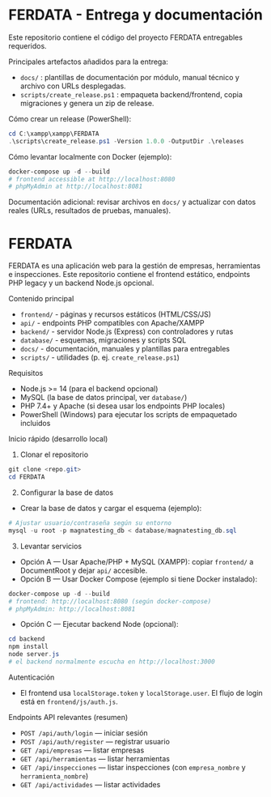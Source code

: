 # FERDATA - Entrega y documentación

Este repositorio contiene el código del proyecto FERDATA  entregables requeridos.

Principales artefactos añadidos para la entrega:

- `docs/` : plantillas de documentación por módulo, manual técnico y archivo con URLs desplegadas.
- `scripts/create_release.ps1` : empaqueta backend/frontend, copia migraciones y genera un zip de release.


Cómo crear un release (PowerShell):

```powershell
cd C:\xampp\xampp\FERDATA
.\scripts\create_release.ps1 -Version 1.0.0 -OutputDir .\releases
```

Cómo levantar localmente con Docker (ejemplo):

```powershell
docker-compose up -d --build
# frontend accessible at http://localhost:8080
# phpMyAdmin at http://localhost:8081
```

Documentación adicional: revisar archivos en `docs/` y actualizar con datos reales (URLs, resultados de pruebas, manuales).
# FERDATA

FERDATA es una aplicación web para la gestión de empresas, herramientas e inspecciones. Este repositorio contiene el frontend estático, endpoints PHP legacy y un backend Node.js opcional.

Contenido principal
- `frontend/` - páginas y recursos estáticos (HTML/CSS/JS)
- `api/` - endpoints PHP compatibles con Apache/XAMPP
- `backend/` - servidor Node.js (Express) con controladores y rutas
- `database/` - esquemas, migraciones y scripts SQL
- `docs/` - documentación, manuales y plantillas para entregables
- `scripts/` - utilidades (p. ej. `create_release.ps1`)

Requisitos
- Node.js >= 14 (para el backend opcional)
- MySQL (la base de datos principal, ver `database/`)
- PHP 7.4+ y Apache (si desea usar los endpoints PHP locales)
- PowerShell (Windows) para ejecutar los scripts de empaquetado incluidos

Inicio rápido (desarrollo local)

1) Clonar el repositorio

```powershell
git clone <repo.git>
cd FERDATA
```

2) Configurar la base de datos

- Crear la base de datos y cargar el esquema (ejemplo):

```powershell
# Ajustar usuario/contraseña según su entorno
mysql -u root -p magnatesting_db < database/magnatesting_db.sql
```

3) Levantar servicios

- Opción A — Usar Apache/PHP + MySQL (XAMPP): copiar `frontend/` a DocumentRoot y dejar `api/` accesible.
- Opción B — Usar Docker Compose (ejemplo si tiene Docker instalado):

```powershell
docker-compose up -d --build
# frontend: http://localhost:8080 (según docker-compose)
# phpMyAdmin: http://localhost:8081
```

- Opción C — Ejecutar backend Node (opcional):

```powershell
cd backend
npm install
node server.js
# el backend normalmente escucha en http://localhost:3000
```

Autenticación
- El frontend usa `localStorage.token` y `localStorage.user`. El flujo de login está en `frontend/js/auth.js`.

Endpoints API relevantes (resumen)
- `POST /api/auth/login` — iniciar sesión
- `POST /api/auth/register` — registrar usuario
- `GET /api/empresas` — listar empresas
- `GET /api/herramientas` — listar herramientas
- `GET /api/inspecciones` — listar inspecciones (con `empresa_nombre` y `herramienta_nombre`)
- `GET /api/actividades` — listar actividades
